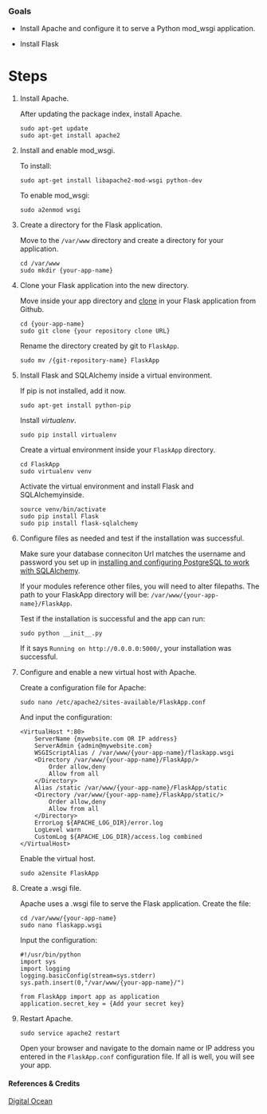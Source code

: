 ### Goals

- Install Apache and configure it to serve a Python mod_wsgi application.

- Install Flask
# Steps


1.  Install Apache.
 
    After updating the package index, install Apache.
    ```
    sudo apt-get update
    sudo apt-get install apache2
    ```


2.  Install and enable mod_wsgi.

    To install:
    ```
    sudo apt-get install libapache2-mod-wsgi python-dev
    ```

    To enable mod_wsgi:
    ```
    sudo a2enmod wsgi
    ```

3.  Create a directory for the Flask application.

    Move to the `/var/www` directory and create a directory for your application.
    ```
    cd /var/www
    sudo mkdir {your-app-name}
    ```

4.  Clone your Flask application into the new directory. 

    Move inside your app directory and [clone](/how-to/install-git-clone-repository.md) in your Flask application from Github. 
    ```
    cd {your-app-name}
    sudo git clone {your repository clone URL}
    ```

    Rename the directory created by git to `FlaskApp`.
    ```
    sudo mv /{git-repository-name} FlaskApp
    ```

5.  Install Flask and SQLAlchemy inside a virtual environment.

    If pip is not installed, add it now. 
    ```
    sudo apt-get install python-pip
    ```

    Install *virtualenv*.
    ```
    sudo pip install virtualenv
    ```

    Create a virtual environment inside your `FlaskApp` directory.
    ```
    cd FlaskApp
    sudo virtualenv venv
    ```

    Activate the virtual environment and install Flask and SQLAlchemyinside.
    ```
    source venv/bin/activate 
    sudo pip install Flask
    sudo pip install flask-sqlalchemy
    ```

6.  Configure files as needed and test if the installation was successful.
    
    Make sure your database conneciton Url matches the username and password you set up in [installing and configuring PostgreSQL to work with SQLAlchemy](how-to/install-postgres-and-configure.md).

    If your modules reference other files, you will need to alter filepaths.  The path to your FlaskApp directory will be: `/var/www/{your-app-name}/FlaskApp`. 

    Test if the installation is successful and the app can run:
    ```
    sudo python __init__.py
    ```
    If it says `Running on http://0.0.0.0:5000/`, your installation was successful.

7. Configure and enable a new virtual host with Apache.

    Create a configuration file for Apache:
    ```
    sudo nano /etc/apache2/sites-available/FlaskApp.conf
    ```

    And input the configuration:
    ```
    <VirtualHost *:80>
        ServerName {mywebsite.com OR IP address}
        ServerAdmin {admin@mywebsite.com}
        WSGIScriptAlias / /var/www/{your-app-name}/flaskapp.wsgi
        <Directory /var/www/{your-app-name}/FlaskApp/>
            Order allow,deny
            Allow from all
        </Directory>
        Alias /static /var/www/{your-app-name}/FlaskApp/static
        <Directory /var/www/{your-app-name}/FlaskApp/static/>
            Order allow,deny
            Allow from all
        </Directory>
        ErrorLog ${APACHE_LOG_DIR}/error.log
        LogLevel warn
        CustomLog ${APACHE_LOG_DIR}/access.log combined
    </VirtualHost>
    ```

    Enable the virtual host.
    ```
    sudo a2ensite FlaskApp
    ```

8. Create a .wsgi file.
    
    Apache uses a .wsgi file to serve the Flask application. Create the file:
    ```
    cd /var/www/{your-app-name}
    sudo nano flaskapp.wsgi
    ```

    Input the configuration:
    ```
    #!/usr/bin/python
    import sys
    import logging
    logging.basicConfig(stream=sys.stderr)
    sys.path.insert(0,"/var/www/{your-app-name}/")

    from FlaskApp import app as application
    application.secret_key = {Add your secret key}
    ```

9. Restart Apache.
    
    ```
    sudo service apache2 restart
    ```
    Open your browser and navigate to the domain name or IP address you entered in the `FlaskApp.conf` configuration file. If all is well, you will see your app.

#### References & Credits

[Digital Ocean](https://www.digitalocean.com/community/tutorials/how-to-deploy-a-flask-application-on-an-ubuntu-vps)


